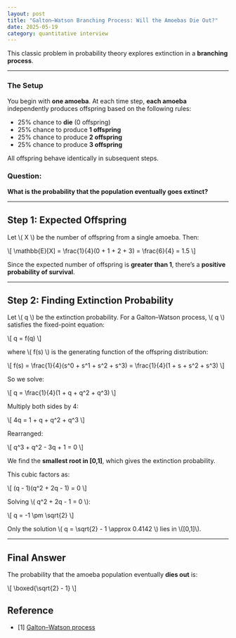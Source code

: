 ```yaml
---
layout: post
title: "Galton–Watson Branching Process: Will the Amoebas Die Out?"
date: 2025-05-19
category: quantitative interview
---
```


This classic problem in probability theory explores extinction in a **branching process**.

---

### The Setup

You begin with **one amoeba**. At each time step, **each amoeba** independently produces offspring based on the following rules:

- 25% chance to **die** (0 offspring)
- 25% chance to produce **1 offspring**
- 25% chance to produce **2 offspring**
- 25% chance to produce **3 offspring**

All offspring behave identically in subsequent steps.

### Question:

**What is the probability that the population eventually goes extinct?**

---

## Step 1: Expected Offspring

Let \\( X \\) be the number of offspring from a single amoeba. Then:

\\[
\mathbb{E}[X] = \frac{1}{4}(0 + 1 + 2 + 3) = \frac{6}{4} = 1.5
\\]

Since the expected number of offspring is **greater than 1**, there’s a **positive probability of survival**.

---

## Step 2: Finding Extinction Probability

Let \\( q \\) be the extinction probability. For a Galton–Watson process, \\( q \\) satisfies the fixed-point equation:

\\[
q = f(q)
\\]

where \\( f(s) \\) is the generating function of the offspring distribution:

\\[
f(s) = \frac{1}{4}(s^0 + s^1 + s^2 + s^3) = \frac{1}{4}(1 + s + s^2 + s^3)
\\]

So we solve:

\\[
q = \frac{1}{4}(1 + q + q^2 + q^3)
\\]

Multiply both sides by 4:

\\[
4q = 1 + q + q^2 + q^3
\\]

Rearranged:

\\[
q^3 + q^2 - 3q + 1 = 0
\\]

We find the **smallest root in [0,1]**, which gives the extinction probability.

This cubic factors as:

\\[
(q - 1)(q^2 + 2q - 1) = 0
\\]

Solving \\( q^2 + 2q - 1 = 0 \\):

\\[
q = -1 \pm \sqrt{2}
\\]

Only the solution \\( q = \sqrt{2} - 1 \approx 0.4142 \\) lies in \\([0,1]\\).

---

## Final Answer

The probability that the amoeba population eventually **dies out** is:

\\[
\boxed{\sqrt{2} - 1}
\\]

## Reference

* [1] [Galton–Watson process](https://en.wikipedia.org/wiki/Galton%E2%80%93Watson_process)
